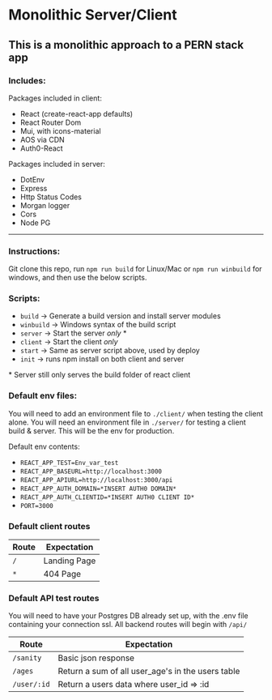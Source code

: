 <!-- @format -->

# Monolithic Server/Client

## This is a monolithic approach to a PERN stack app

### Includes:

Packages included in client:

-   React (create-react-app defaults)
-   React Router Dom
-   Mui, with icons-material
-   AOS via CDN
-   Auth0-React

Packages included in server:

-   DotEnv
-   Express
-   Http Status Codes
-   Morgan logger
-   Cors
-   Node PG

---

### Instructions:

Git clone this repo, run `npm run build` for Linux/Mac or `npm run winbuild` for windows, and then use the below scripts.

### Scripts:

-   `build` -> Generate a build version and install server modules
-   `winbuild` -> Windows syntax of the build script
-   `server` -> Start the server _only_ \*
-   `client` -> Start the client _only_
-   `start` -> Same as server script above, used by deploy
-   `init` -> runs npm install on both client and server

\* Server still only serves the build folder of react client

### Default env files:

You will need to add an environment file to `./client/` when testing the client alone.
You will need an environment file in `./server/` for testing a client build & server. This will be the env for production.

Default env contents:

-   `REACT_APP_TEST=Env_var_test`
-   `REACT_APP_BASEURL=http://localhost:3000`
-   `REACT_APP_APIURL=http://localhost:3000/api`
-   `REACT_APP_AUTH_DOMAIN=*INSERT AUTH0 DOMAIN*`
-   `REACT_APP_AUTH_CLIENTID=*INSERT AUTH0 CLIENT ID*`
-   `PORT=3000`

### Default client routes

| Route | Expectation  |
| ----- | ------------ |
| `/`   | Landing Page |
| `*`   | 404 Page     |

### Default API test routes

You will need to have your Postgres DB already set up, with the .env file containing your connection ssl. All backend routes will begin with `/api/`

| Route       | Expectation                                       |
| ----------- | ------------------------------------------------- |
| `/sanity`   | Basic json response                               |
| `/ages`     | Return a sum of all user_age's in the users table |
| `/user/:id` | Return a users data where user_id => :id          |
